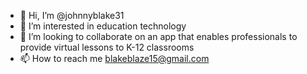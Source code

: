 - 👋 Hi, I’m @johnnyblake31
- 👀 I’m interested in education technology
- 💞️ I’m looking to collaborate on an app that enables professionals to provide virtual lessons to K-12 classrooms
- 📫 How to reach me blakeblaze15@gmail.com

<!---
johnnyblake31/johnnyblake31 is a ✨ special ✨ repository because its `README.md` (this file) appears on your GitHub profile.
You can click the Preview link to take a look at your changes.
--->
